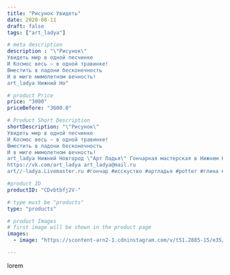 ```yaml
---
title: "Рисунок Увидеть"
date: 2020-08-11
draft: false
tags: ["art_ladya"]

# meta description
description : "\"Рисунок\" 
Увидеть мир в одной песчинке 
И Космос весь — в одной травинке! 
Вместить в ладони бесконечность 
И в миге мимолетном вечность!
art_ladya Нижний Но"

# product Price
price: "3000"
priceBefore: "3600.0"

# Product Short Description
shortDescription: "\"Рисунок\" 
Увидеть мир в одной песчинке 
И Космос весь — в одной травинке! 
Вместить в ладони бесконечность 
И в миге мимолетном вечность!
art_ladya Нижний Новгород \"Арт Ладья\" Гончарная мастерская в Нижнем Новгороде. Изготовление керамики и мастер//-классы по обучению. 
https://vk.com/art_ladya art_ladya@mail.ru 
art//-ladya.Livemaster.ru #гончар #исскуство #артладья #potter #глина #керамикаручнаяработа #гончарнаямастерская #керамиканазаказ #handmade #посудаизглины #керамика #гончарнаяпосуда #эксклюзивнаякерамика #dishes #decor #ceramicar #nntoday #claygoods #фестиваль #earthenware #ceramic #design #artladya #мастеркласс #нижнийновгород #ceramicart #рисунок #гончарныйкруг #авторскаякерамика"

#product ID
productID: "CDvbtbfj2V-"

# type must be "products"
type: "products"

# product Images
# first image will be shown in the product page
images:
  - image: "https://scontent-arn2-1.cdninstagram.com/v/t51.2885-15/e35/117566222_139259817828883_3769593673815468734_n.jpg?se=7&tp=1&_nc_ht=scontent-arn2-1.cdninstagram.com&_nc_cat=107&_nc_ohc=EmnOkNSayQsAX9KIVbs&ccb=7-4&oh=7512010cdcf7e004438d6401bc0088b8&oe=608585B9&_nc_sid=86f79a&ig_cache_key=MjM3MzIzNzM5NzgwMDMxNDIzOA%3D%3D.2-ccb7-4"

---
```

lorem
